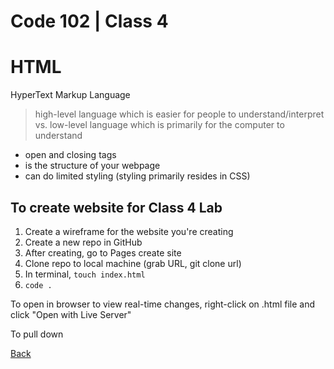 # Code 102 | Class 4

# HTML 
HyperText Markup Language
> high-level language which is easier for people to understand/interpret
> vs.
> low-level language which is primarily for the computer to understand

- open and closing tags
- is the structure of your webpage
- can do limited styling (styling primarily resides in CSS)


## To create website for Class 4 Lab
1. Create a wireframe for the website you're creating
2. Create a new repo in GitHub
3. After creating, go to Pages create site
4. Clone repo to local machine (grab URL, git clone url)
5. In terminal, `touch index.html` 
6. `code .`

To open in browser to view real-time changes, right-click on .html file and click "Open with Live Server"

To pull down


[Back](README.md)